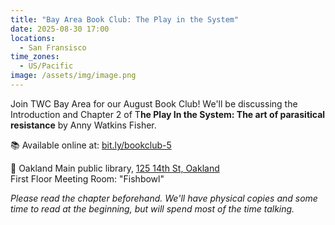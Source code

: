 ```yaml
---
title: "Bay Area Book Club: The Play in the System"
date: 2025-08-30 17:00
locations:
  - San Fransisco
time_zones:
  - US/Pacific
image: /assets/img/image.png
---
```

Join TWC Bay Area for our August Book Club! We'll be discussing the Introduction and Chapter 2 of T**he Play In the System: The art of parasitical resistance** by Anny Watkins Fisher.

📚 Available online at: [bit.ly/bookclub-5](https://bit.ly/bookclub-5)

📍 Oakland Main public library, [125 14th St, Oakland](https://www.google.com/maps/place/Oakland+Public+Library/@37.8009514,-122.2662557,17z/data=!3m1!4b1!4m6!3m5!1s0x808f80b67f1b9b13:0xdd9fb4aa003e91ca!8m2!3d37.8009514!4d-122.2636808!16s%2Fm%2F0j8tcbn?entry=ttu&g_ep=EgoyMDI1MDgxOS4wIKXMDSoASAFQAw%3D%3D)\
First Floor Meeting Room: "Fishbowl"

*Please read the chapter beforehand. We'll have physical copies and some time to read at the beginning, but will spend most of the time talking.*
